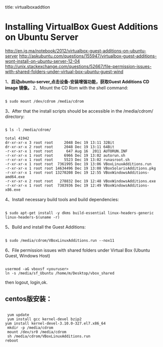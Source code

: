 title: virtualboxaddtion 

#  Installing VirtualBox Guest Additions on Ubuntu Server 
http://en.ig.ma/notebook/2012/virtualbox-guest-additions-on-ubuntu-server
http://askubuntu.com/questions/155947/virtualbox-guest-additions-wont-install-on-ubuntu-server-12-04
http://unix.stackexchange.com/questions/52667/file-permission-issues-with-shared-folders-under-virtual-box-ubuntu-guest-wind

1、**启动ubuntu-server,点击设备-安装增强功能，获取Guest Additions CD image 镜像。**
2、Mount the CD Rom with the shell command:
```

$ sudo mount /dev/cdrom /media/cdrom

```

3、After that the install scripts should be accessible in the /media/cdrom/ directory:
```

$ ls -l /media/cdrom/

total 41942
dr-xr-xr-x 3 root root     2048 Dec 19 13:11 32Bit
dr-xr-xr-x 2 root root     2048 Dec 19 13:11 64Bit
-r-xr-xr-x 1 root root      647 Aug 16  2011 AUTORUN.INF
-r-xr-xr-x 1 root root     6966 Dec 19 13:02 autorun.sh
-r-xr-xr-x 1 root root     5523 Dec 19 13:02 runasroot.sh
-r-xr-xr-x 1 root root  7361995 Dec 19 13:06 VBoxLinuxAdditions.run
-r-xr-xr-x 1 root root 14634496 Dec 19 13:08 VBoxSolarisAdditions.pkg
-r-xr-xr-x 1 root root 13270208 Dec 19 12:55 VBoxWindowsAdditions-amd64.exe
-r-xr-xr-x 2 root root   278832 Dec 19 12:48 VBoxWindowsAdditions.exe
-r-xr-xr-x 1 root root  7383936 Dec 19 12:49 VBoxWindowsAdditions-x86.exe

```
4、Install necessary build tools and build dependencies:
```

$ sudo apt-get install -y dkms build-essential linux-headers-generic linux-headers-$(uname -r)

```

5、Build and install the Guest Additions:
```

$ sudo /media/cdrom/VBoxLinuxAdditions.run --nox11

```
6、File permission issues with shared folders under Virtual Box (Ubuntu Guest, Windows Host)
```

usermod -aG vboxsf <youruser>
ln -s /media/sf_Ubuntu /home/m/Desktop/vbox_shared

```
then logout, login,ok.


##  centos版安装： 
```

 yum update
 yum install gcc kernel-devel bzip2
yum install kernel-devel-3.10.0-327.el7.x86_64
 mkdir -p /media/cdrom
 mount /dev/sr0 /media/cdrom
 sh /media/cdrom/VBoxLinuxAdditions.run
reboot

```
